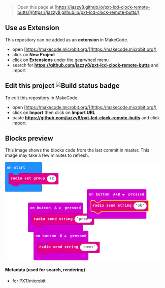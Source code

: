 
> Open this page at [https://jazzy8.github.io/pxt-lcd-clock-remote-butts/](https://jazzy8.github.io/pxt-lcd-clock-remote-butts/)

## Use as Extension

This repository can be added as an **extension** in MakeCode.

* open [https://makecode.microbit.org/](https://makecode.microbit.org/)
* click on **New Project**
* click on **Extensions** under the gearwheel menu
* search for **https://github.com/jazzy8/pxt-lcd-clock-remote-butts** and import

## Edit this project ![Build status badge](https://github.com/jazzy8/pxt-lcd-clock-remote-butts/workflows/MakeCode/badge.svg)

To edit this repository in MakeCode.

* open [https://makecode.microbit.org/](https://makecode.microbit.org/)
* click on **Import** then click on **Import URL**
* paste **https://github.com/jazzy8/pxt-lcd-clock-remote-butts** and click import

## Blocks preview

This image shows the blocks code from the last commit in master.
This image may take a few minutes to refresh.

![A rendered view of the blocks](https://github.com/jazzy8/pxt-lcd-clock-remote-butts/raw/master/.github/makecode/blocks.png)

#### Metadata (used for search, rendering)

* for PXT/microbit
<script src="https://makecode.com/gh-pages-embed.js"></script><script>makeCodeRender("{{ site.makecode.home_url }}", "{{ site.github.owner_name }}/{{ site.github.repository_name }}");</script>
